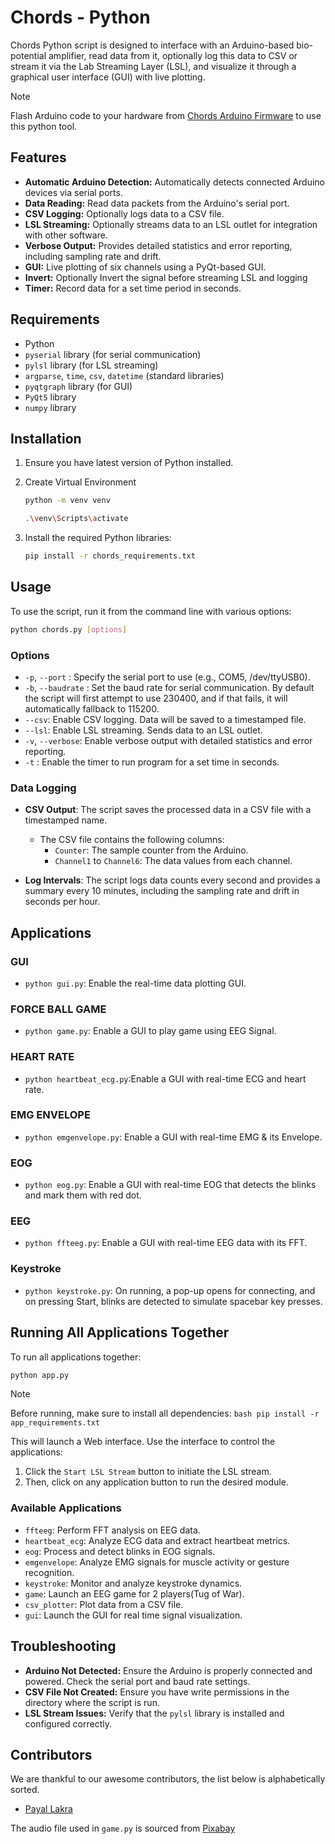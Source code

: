 # Chords - Python

Chords Python script is designed to interface with an Arduino-based bio-potential amplifier, read data from it, optionally log this data to CSV or stream it via the Lab Streaming Layer (LSL), and visualize it through a graphical user interface (GUI) with live plotting.

> [!NOTE]
> Flash Arduino code to your hardware from [Chords Arduino Firmware](https://github.com/upsidedownlabs/Chords-Arduino-Firmware) to use this python tool.

## Features

- **Automatic Arduino Detection:** Automatically detects connected Arduino devices via serial ports.
- **Data Reading:** Read data packets from the Arduino's serial port.
- **CSV Logging:** Optionally logs data to a CSV file.
- **LSL Streaming:** Optionally streams data to an LSL outlet for integration with other software.
- **Verbose Output:** Provides detailed statistics and error reporting, including sampling rate and drift.
- **GUI:** Live plotting of six channels using a PyQt-based GUI.
- **Invert:** Optionally Invert the signal before streaming LSL and logging
- **Timer:** Record data for a set time period in seconds.

## Requirements

-  Python
- `pyserial` library (for serial communication)
- `pylsl` library (for LSL streaming)
- `argparse`, `time`, `csv`, `datetime` (standard libraries)
- `pyqtgraph` library (for GUI)
- `PyQt5` library
- `numpy` library

## Installation

1. Ensure you have latest version of Python installed.
2. Create Virtual Environment
   ```bash
   python -m venv venv    
   ```

   ```bash
   .\venv\Scripts\activate  
   ```
3. Install the required Python libraries:
    ```bash
    pip install -r chords_requirements.txt
    ```

## Usage

To use the script, run it from the command line with various options:
  ```bash
  python chords.py [options]
  ```
### Options

- `-p`, `--port` <port>: Specify the serial port to use (e.g., COM5, /dev/ttyUSB0).
- `-b`, `--baudrate` <baudrate>: Set the baud rate for serial communication. By default the script will first attempt to use 230400, and if that fails, it will automatically fallback to 115200.
- `--csv`: Enable CSV logging. Data will be saved to a timestamped file.
- `--lsl`: Enable LSL streaming. Sends data to an LSL outlet.
- `-v`, `--verbose`: Enable verbose output with detailed statistics and error reporting.
- `-t` : Enable the timer to run program for a set time in seconds.

### Data Logging

- **CSV Output**: The script saves the processed data in a CSV file with a timestamped name.
  - The CSV file contains the following columns:
    - `Counter`: The sample counter from the Arduino.
    - `Channel1` to `Channel6`: The data values from each channel.

- **Log Intervals**: The script logs data counts every second and provides a summary every 10 minutes, including the sampling rate and drift in seconds per hour.

## Applications

### GUI

- `python gui.py`: Enable the real-time data plotting GUI.

### FORCE BALL GAME

- `python game.py`: Enable a GUI to play game using EEG Signal.

### HEART RATE

- `python heartbeat_ecg.py`:Enable a GUI with real-time ECG and heart rate.

### EMG ENVELOPE

- `python emgenvelope.py`: Enable a GUI with real-time EMG & its Envelope.

### EOG

- `python eog.py`: Enable a GUI with real-time EOG that detects the blinks and mark them with red dot.

### EEG

- `python ffteeg.py`: Enable a GUI with real-time EEG data with its FFT.

### Keystroke

- `python keystroke.py`: On running, a pop-up opens for connecting, and on pressing Start, blinks are detected to simulate spacebar key presses.

## Running All Applications Together

To run all applications together:

```bash
python app.py
```

> [!NOTE] 
> Before running, make sure to install all dependencies:
    ```bash
    pip install -r app_requirements.txt
    ```  

This will launch a Web interface. Use the interface to control the applications:

1. Click the `Start LSL Stream` button to initiate the LSL stream.
2. Then, click on any application button to run the desired module.

### Available Applications
- `ffteeg`: Perform FFT analysis on EEG data.
- `heartbeat_ecg`: Analyze ECG data and extract heartbeat metrics.
- `eog`: Process and detect blinks in EOG signals.
- `emgenvelope`: Analyze EMG signals for muscle activity or gesture recognition.
- `keystroke`: Monitor and analyze keystroke dynamics.
- `game`: Launch an EEG game for 2 players(Tug of War).
- `csv_plotter`: Plot data from a CSV file.
- `gui`: Launch the GUI for real time signal visualization.

## Troubleshooting

- **Arduino Not Detected:** Ensure the Arduino is properly connected and powered. Check the serial port and baud rate settings.
- **CSV File Not Created:** Ensure you have write permissions in the directory where the script is run.
- **LSL Stream Issues:** Verify that the `pylsl` library is installed and configured correctly.

## Contributors

We are thankful to our awesome contributors, the list below is alphabetically sorted.

- [Payal Lakra](https://github.com/payallakra)

The audio file used in `game.py` is sourced from [Pixabay](https://pixabay.com/sound-effects/brass-fanfare-with-timpani-and-windchimes-reverberated-146260/)